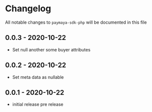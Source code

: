 # Changelog

All notable changes to `paymaya-sdk-php` will be documented in this file

## 0.0.3 - 2020-10-22

- Set null another some buyer attributes

## 0.0.2 - 2020-10-22

- Set meta data as nullable

## 0.0.1 - 2020-10-22

- initial release pre release
